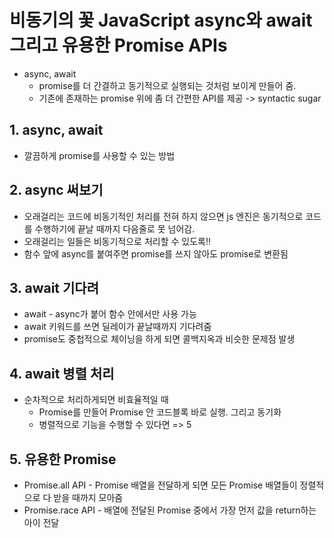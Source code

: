 # 비동기의 꽃 JavaScript async와 await 그리고 유용한 Promise APIs

[자바스크립트 기초 강의 13]: https://www.youtube.com/watch?v=s1vpVCrT8f4&amp;list=PLv2d7VI9OotTVOL4QmPfvJWPJvkmv6h-2&amp;index=13



- async, await
  - promise를 더 간결하고 동기적으로 실행되는 것처럼 보이게 만들어 줌.
  - 기존에 존재하는 promise 위에 좀 더 간편한 API를 제공 -> syntactic sugar



## 1. async, await

- 깔끔하게 promise를 사용할 수 있는 방법



## 2. async 써보기

- 오래걸리는 코드에 비동기적인 처리를 전혀 하지 않으면 js 엔진은 동기적으로 코드를 수행하기에 끝날 때까지 다음줄로 못 넘어감.
- 오래걸리는 일들은 비동기적으로 처리할 수 있도록!!
- 함수 앞에 async를 붙여주면 promise를 쓰지 않아도 promise로 변환됨



## 3. await 기다려

- await - async가 붙어 함수 안에서만 사용 가능
- await 키워드를 쓰면 딜레이가 끝날때까지 기다려줌
- promise도 중첩적으로 체이닝을 하게 되면 콜백지옥과 비슷한 문제점 발생



## 4. await 병렬 처리

- 순차적으로 처리하게되면 비효율적일 때
  - Promise를 만들어 Promise 안 코드블록 바로 실행. 그리고 동기화
  -  병렬적으로 기능을 수행할 수 있다면 => 5



## 5. 유용한 Promise

- Promise.all API - Promise 배열을 전달하게 되면 모든 Promise 배열들이 정렬적으로 다 받을 때까지 모아줌
- Promise.race API - 배열에 전달된 Promise 중에서 가장 먼저 값을 return하는 아이 전달